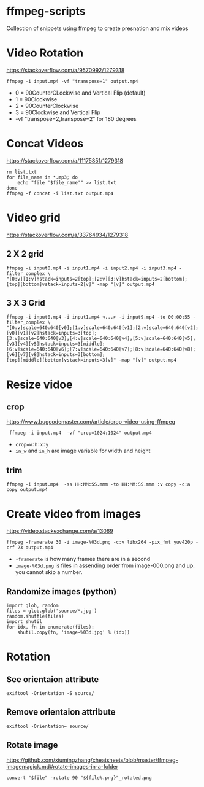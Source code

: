 # ffmpeg-scripts

Collection of snippets using ffmpeg to create presnation and mix videos

# Video Rotation

https://stackoverflow.com/a/9570992/1279318

    ffmpeg -i input.mp4 -vf "transpose=1" output.mp4

* 0 = 90CounterCLockwise and Vertical Flip (default)
* 1 = 90Clockwise
* 2 = 90CounterClockwise
* 3 = 90Clockwise and Vertical Flip
* -vf "transpose=2,transpose=2" for 180 degrees

# Concat Videos

https://stackoverflow.com/a/11175851/1279318

    rm list.txt
    for file_name in *.mp3; do
        echo "file '$file_name'" >> list.txt
    done
    ffmpeg -f concat -i list.txt output.mp4
    
# Video grid

https://stackoverflow.com/a/33764934/1279318

## 2 X 2 grid
    ffmpeg -i input0.mp4 -i input1.mp4 -i input2.mp4 -i input3.mp4 -filter_complex \
    "[0:v][1:v]hstack=inputs=2[top];[2:v][3:v]hstack=inputs=2[bottom];
    [top][bottom]vstack=inputs=2[v]" -map "[v]" output.mp4
    
## 3 X 3 Grid
    ffmpeg -i input0.mp4 -i input1.mp4 <...> -i input9.mp4 -to 00:00:55 -filter_complex \
    "[0:v]scale=640:640[v0];[1:v]scale=640:640[v1];[2:v]scale=640:640[v2];[v0][v1][v2]hstack=inputs=3[top];
    [3:v]scale=640:640[v3];[4:v]scale=640:640[v4];[5:v]scale=640:640[v5];[v3][v4][v5]hstack=inputs=3[middle];
    [6:v]scale=640:640[v6];[7:v]scale=640:640[v7];[8:v]scale=640:640[v8];[v6][v7][v8]hstack=inputs=3[bottom];
    [top][middle][bottom]vstack=inputs=3[v]" -map "[v]" output.mp4
    
# Resize vidoe 

## crop
https://www.bugcodemaster.com/article/crop-video-using-ffmpeg

     ffmpeg -i input.mp4  -vf "crop=1024:1024" output.mp4
     
* `crop=w:h:x:y`
* `in_w` and `in_h` are image variable for width and height
     
## trim

    ffmpeg -i input.mp4  -ss HH:MM:SS.mmm -to HH:MM:SS.mmm :v copy -c:a copy output.mp4

# Create video from images

https://video.stackexchange.com/a/13069

    ffmpeg -framerate 30 -i image-%03d.png -c:v libx264 -pix_fmt yuv420p -crf 23 output.mp4
    
* `-framerate` is how many frames there are in a second
* `image-%03d.png` is files in assending order from image-000.png and up. you cannot skip a number.

## Randomize images (python)

    import glob, random
    files = glob.glob('source/*.jpg')
    random.shuffle(files)
    import shutil
    for idx, fn in enumerate(files):
        shutil.copy(fn, 'image-%03d.jpg' % (idx))
        

# Rotation

## See orientaion attribute

    exiftool -Orientation -S source/

## Remove orientaion attribute

    exiftool -Orientation= source/

## Rotate image

https://github.com/xiumingzhang/cheatsheets/blob/master/ffmpeg-imagemagick.md#rotate-images-in-a-folder

    convert "$file" -rotate 90 "${file%.png}"_rotated.png
